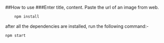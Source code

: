 ##How to use
###Enter title, content. Paste the url of an image from web.
```sh
    npm install
```

after all the dependencies are installed, run the following command:-
```sh
npm start
```
